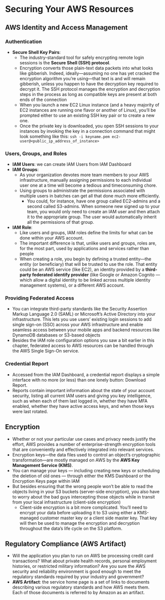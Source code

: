 # Securing Your AWS Resources

## AWS Identity and Access Management

### Authentication
- **Secure Shell Key Pairs**:
  - The industry-standard tool for safely encrypting remote login sessions is the **Secure Shell (SSH) protocol**.
  - Encryption converts those plain-text data packets into what looks like gibberish. Indeed, ideally—assuming no one has yet cracked the encryption algorithm you’re using—that text is and will remain gibberish, unless you happen to have the decryption key required to decrypt it. The SSH protocol manages the encryption and decryption steps in the process as long as compatible keys are present at both ends of the connection
  - When you launch a new EC2 Linux instance (and a heavy majority of EC2 instances are running one flavor or another of Linux), you’ll be prompted either to use an existing SSH key pair or to create a new one.
  - Once the private key is downloaded, you open SSH sessions to your instances by invoking the key in a connection command that might look something like this: ```ssh -i keyname.pem ec2-user@<public_ip_address_of_instance>```
  
### Users, Groups, and Roles
- **IAM Users**: we can create IAM Users from IAM Dashboard
- **IAM Groups**: 
  - As your organization devotes more team members to your AWS infrastructure, manually assigning permissions to each individual user one at a time will become a tedious and timeconsuming chore.
  - Using groups to administrate the permissions associated with multiple users in batches can get all that done much more efficiently.
    - You could, for instance, have one group called EC2-admins and a second called S3-admins. When someone new signed up to your team, you would only need to create an IAM user and then attach it to the appropriate group. The user would automatically inherit all the permissions of that group.
- **IAM Role**:
  - Like users and groups, IAM roles define the limits for what can be done within your AWS account.
  - The important difference is that, unlike users and groups, roles are, for the most part, used by applications and services rather than people
  - When creating a role, you begin by defining a trusted entity—the entity (or beneficiary) that will be trusted to use the role.  That entity could be an AWS service (like EC2), an identity provided by a **third-party federated identify provider** (like Google or Amazon Cognito — which allow a digital identity to be linked across multiple identity management systems), or a different AWS account.

### Providing Federated Access
-  You can integrate third-party standards like the Security Assertion Markup Language 2.0 (SAML) or Microsoft’s Active Directory into your infrastructure. This lets you use users’ existing login sessions to add single sign-on (SSO) across your AWS infrastructure and enable seamless access between your mobile apps and backend resources like DynamoDB databases or S3-based objects
-  Besides the IAM role configuration options you saw a bit earlier in this chapter, federated access to AWS resources can be handled through the AWS Single Sign-On service.

### Credential Report
- Accessed from the IAM Dashboard, a credential report displays a simple interface with no more (or less) than one lonely button: Download Report.
- Reports contain important information about the state of your account security, listing all current IAM users and giving you key intelligence, such as when each of them last logged in, whether they have MFA enabled, whether they have active access keys, and when those keys were last rotated.

## Encryption
- Whether or not your particular use cases and privacy needs justify the effort, AWS provides a number of enterprise-strength encryption tools that are conveniently and effectively integrated into relevant services.
- Encryption keys—the data files used to control an object’s cryptographic transformation—are mostly managed on AWS by the **AWS Key Management Service (KMS)**.
- You can manage your keys — including creating new keys or scheduling the deletion of old ones — through either the KMS Dashboard or the Encryption Keys page within IAM
- But besides ensuring that the wrong people won’t be able to read the objects living in your S3 buckets (server-side encryption), you also have to worry about the bad guys intercepting those objects while in transit from your local infrastructure (client-side encryption)
  - Client-side encryption is a bit more complicated. You’ll need to encrypt your data before uploading it to S3 using either a KMS-managed customer master key or a client side master key. That key will then be used to manage the encryption and decryption throughout the data’s life cycle on the S3 platform.

## Regulatory Compliance (AWS Artifact)
- Will the application you plan to run on AWS be processing credit card transactions? What about private health records, personal employment histories, or restricted military information? Are you sure the AWS security and reliability environment is good enough to meet the regulatory standards required by your industry and government?
- **AWS Artifact**: the service home page is a set of links to documents describing various regulatory standards and how AWS meets them. Each of those documents is referred to by Amazon as an artifact.

